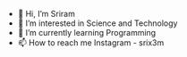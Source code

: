 - 👋 Hi, I’m Sriram
- 👀 I’m interested in Science and Technology
- 🌱 I’m currently learning Programming
- 📫 How to reach me Instagram - srix3m

